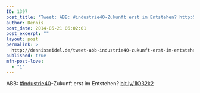 ```yaml
---
ID: 1397
post_title: 'Tweet: ABB: #industrie40-Zukunft erst im Entstehen? http:&#8230;'
author: Dennis
post_date: 2014-05-21 06:02:01
post_excerpt: ""
layout: post
permalink: >
  http://dennisseidel.de/tweet-abb-industrie40-zukunft-erst-im-entstehen-http/
published: true
mfn-post-love:
  - "1"
---
```

ABB: <a href="http://twitter.com/search?q=%23industrie40">#industrie40</a>-Zukunft erst im Entstehen? <a href="http://bit.ly/1lO32k2">bit.ly/1lO32k2</a>